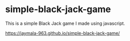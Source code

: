 # simple-black-jack-game
This is a simple Black Jack game I made using javascript.

https://jaymala-963.github.io/simple-black-jack-game/
